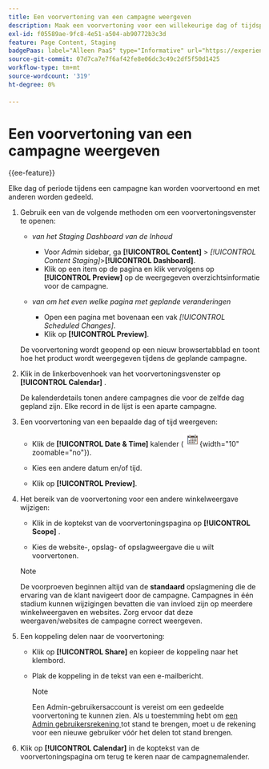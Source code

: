 ```yaml
---
title: Een voorvertoning van een campagne weergeven
description: Maak een voorvertoning voor een willekeurige dag of tijdsperiode tijdens een campagne en deel deze met teamleden.
exl-id: f05589ae-9fc8-4e51-a504-ab90772b3c3d
feature: Page Content, Staging
badgePaas: label="Alleen PaaS" type="Informative" url="https://experienceleague.adobe.com/en/docs/commerce/user-guides/product-solutions" tooltip="Is alleen van toepassing op Adobe Commerce op Cloud-projecten (door Adobe beheerde PaaS-infrastructuur) en op projecten in het veld."
source-git-commit: 07d7ca7e7f6af42fe8e06dc3c49c2df5f50d1425
workflow-type: tm+mt
source-wordcount: '319'
ht-degree: 0%

---
```


# Een voorvertoning van een campagne weergeven

{{ee-feature}}

Elke dag of periode tijdens een campagne kan worden voorvertoond en met anderen worden gedeeld.

1. Gebruik een van de volgende methoden om een voorvertoningsvenster te openen:

   - _van het Staging Dashboard van de Inhoud_

      - Voor _Admin_ sidebar, ga **[!UICONTROL Content]** > _[!UICONTROL Content Staging]_>**[!UICONTROL Dashboard]**.
      - Klik op een item op de pagina en klik vervolgens op **[!UICONTROL Preview]** op de weergegeven overzichtsinformatie voor de campagne.

   - _van om het even welke pagina met geplande veranderingen_

      - Open een pagina met bovenaan een vak _[!UICONTROL Scheduled Changes]_.
      - Klik op **[!UICONTROL Preview]**.

   De voorvertoning wordt geopend op een nieuw browsertabblad en toont hoe het product wordt weergegeven tijdens de geplande campagne.

1. Klik in de linkerbovenhoek van het voorvertoningsvenster op **[!UICONTROL Calendar]** .

   De kalenderdetails tonen andere campagnes die voor de zelfde dag gepland zijn. Elke record in de lijst is een aparte campagne.

1. Een voorvertoning van een bepaalde dag of tijd weergeven:

   - Klik de **[!UICONTROL Date & Time]** kalender (![ pictogram van de Kalender ](../assets/icon-calendar.png){width="10" zoomable="no"}).

   - Kies een andere datum en/of tijd.

   - Klik op **[!UICONTROL Preview]**.

1. Het bereik van de voorvertoning voor een andere winkelweergave wijzigen:

   - Klik in de koptekst van de voorvertoningspagina op **[!UICONTROL Scope]** .

   - Kies de website-, opslag- of opslagweergave die u wilt voorvertonen.

   >[!NOTE]
   >
   >De voorproeven beginnen altijd van de **standaard** opslagmening die de ervaring van de klant navigeert door de campagne. Campagnes in één stadium kunnen wijzigingen bevatten die van invloed zijn op meerdere winkelweergaven en websites. Zorg ervoor dat deze weergaven/websites de campagne correct weergeven.

1. Een koppeling delen naar de voorvertoning:

   - Klik op **[!UICONTROL Share]** en kopieer de koppeling naar het klembord.

   - Plak de koppeling in de tekst van een e-mailbericht.

     >[!NOTE]
     >
     >Een Admin-gebruikersaccount is vereist om een gedeelde voorvertoning te kunnen zien. Als u toestemming hebt om [ een Admin gebruikersrekening ](../systems/permissions-users-all.md#create-a-user) tot stand te brengen, moet u de rekening voor een nieuwe gebruiker vóór het delen tot stand brengen.

1. Klik op **[!UICONTROL Calendar]** in de koptekst van de voorvertoningspagina om terug te keren naar de campagnemalender.
